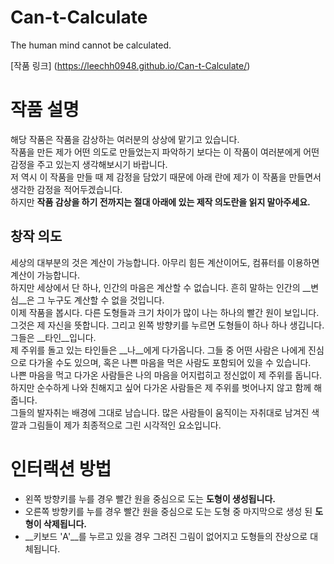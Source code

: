# Can-t-Calculate
The human mind cannot be calculated.<br/>

[작품 링크] (https://leechh0948.github.io/Can-t-Calculate/)

# 작품 설명
  해당 작품은 작품을 감상하는 여러분의 상상에 맡기고 있습니다.<br/>
  작품을 만든 제가 어떤 의도로 만들었는지 파악하기 보다는 이 작품이 여러분에게 어떤 감정을 주고 있는지 생각해보시기 바랍니다.<br/>
  저 역시 이 작품을 만들 때 제 감정을 담았기 때문에 아래 란에 제가 이 작품을 만들면서 생각한 감정을 적어두겠습니다.<br/>
  하지만 __작품 감상을 하기 전까지는 절대 아래에 있는 제작 의도란을 읽지 말아주세요.__

## 창작 의도
  세상의 대부분의 것은 계산이 가능합니다. 아무리 힘든 계산이어도, 컴퓨터를 이용하면 계산이 가능합니다.<br/>
  하지만 세상에서 단 하나, 인간의 마음은 계산할 수 없습니다. 흔히 말하는 인간의 __변심__은 그 누구도 계산할 수 없을 것입니다.<br/>
  이제 작품을 봅시다. 다른 도형들과 크기 차이가 많이 나는 하나의 빨간 원이 보입니다. 그것은 제 자신을 뜻합니다. 그리고 왼쪽 방향키를 누르면 도형들이 하나 하나 생깁니다. 그들은 __타인__입니다.<br/>
  제 주위를 돌고 있는 타인들은 __나__에게 다가옵니다. 그들 중 어떤 사람은 나에게 진심으로 다가올 수도 있으며, 혹은 나쁜 마음을 먹은 사람도 포함되어 있을 수 있습니다.<br/>
  나쁜 마음을 먹고 다가온 사람들은 나의 마음을 어지럽히고 정신없이 제 주위를 돕니다. 하지만 순수하게 나와 친해지고 싶어 다가온 사람들은 제 주위를 벗어나지 않고 함께 해줍니다.<br/>
  그들의 발자취는 배경에 그대로 남습니다. 많은 사람들이 움직이는 자취대로 남겨진 색깔과 그림들이 제가 최종적으로 그린 시각적인 요소입니다.

# 인터랙션 방법
* 왼쪽 방향키를 누를 경우 빨간 원을 중심으로 도는 __도형이 생성됩니다.__
* 오른쪽 방향키를 누를 경우 빨간 원을 중심으로 도는 도형 중 마지막으로 생성 된 __도형이 삭제됩니다.__
* __키보드 'A'__를 누르고 있을 경우 그려진 그림이 없어지고 도형들의 잔상으로 대체됩니다.
